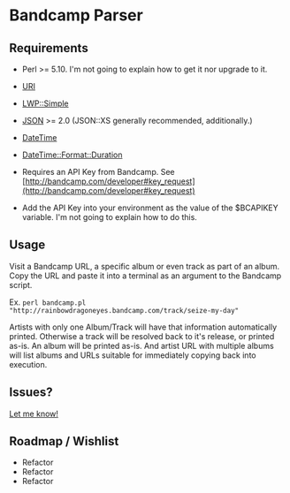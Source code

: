 # Bandcamp Parser #

## Requirements ##

* Perl >= 5.10. I'm not going to explain how to get it nor upgrade to it.
* [URI](https://metacpan.org/pod/URI)
* [LWP::Simple](https://metacpan.org/pod/LWP::Simple)
* [JSON](https://metacpan.org/pod/JSON) >= 2.0 (JSON::XS generally recommended, additionally.)
* [DateTime](https://metacpan.org/pod/DateTime)
* [DateTime::Format::Duration](https://metacpan.org/pod/DateTime::Format::Duration)

* Requires an API Key from Bandcamp. See [http://bandcamp.com/developer#key_request](http://bandcamp.com/developer#key_request)
* Add the API Key into your environment as the value of the $BCAPIKEY variable. I'm not going to explain how to do this.

## Usage ##

Visit a Bandcamp URL, a specific album or even track as part of an album. Copy the URL and paste it into a terminal as an argument to the Bandcamp script.

Ex. `perl bandcamp.pl "http://rainbowdragoneyes.bandcamp.com/track/seize-my-day"`

Artists with only one Album/Track will have that information automatically printed. Otherwise a track will be resolved back to it's release, or printed as-is. An album will be printed as-is. And artist URL with multiple albums will list albums and URLs suitable for immediately copying back into execution.

## Issues? ##

[Let me know!](https://github.com/VxJasonxV/MusicBrainz-Track-Parsers/issues/new?labels[]=bandcamp)

## Roadmap / Wishlist ##

* Refactor
* Refactor
* Refactor
